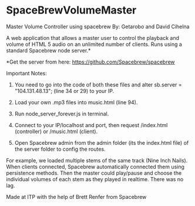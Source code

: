 # SpaceBrewVolumeMaster
Master Volume Controller using spacebrew
By: Getarobo and David Cihelna

A web application that allows a master user to control the playback and volume of HTML 5 audio on an unlimited number of clients. Runs using a standard Spacebrew node server.*

*Get the server from here: https://github.com/Spacebrew/spacebrew

Important Notes: 
1. You need to go into the code of both these files and alter sb.server = "104.131.48.13"; (line 34 or 29) to your IP. 

2. Load your own .mp3 files into music.html (line 94). 

3. Run node_server_forever.js in terminal.
 
4. Connect to your IP/localhost and port, then request /index.html (controller) or /music.html (client).
 
5. Open Spacebrew admin from the admin folder (its the index.html file) of the server folder to config the routes.

For example, we loaded multiple stems of the same track (Nine Inch Nails). When clients connected, Spacebrew automatically connected them using persistence methods. Then the master could play/pause and choose the individual volumes of each stem as they played in realtime. There was no lag.


Made at ITP with the help of Brett Renfer from Spacebrew
